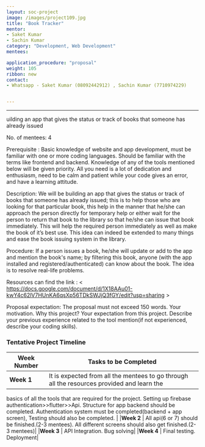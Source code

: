 ```yaml
---
layout: soc-project
image: /images/project109.jpg
title: "Book Tracker"
mentor: 
- Saket Kumar
- Sachin Kumar
category: "Development, Web Development"
mentees:

application_procedure: "proposal" 
weight: 105
ribbon: new
contact:
- Whatsapp - Saket Kumar (08092442912) , Sachin Kumar (7710974229)


---
```


---

uilding an app that gives the status or track of books that someone has already issued

<!--break-->

No. of mentees: 4

Prerequisite :
Basic knowledge of website and app development, must be familiar with one or more coding languages. Should be familiar with the terms like frontend and backend. Knowledge of any of the tools mentioned below will be given priority. All you need is a lot of dedication and enthusiasm, need to be calm and patient while your code gives an error, and have a learning attitude.

Description:
We will be building an app that gives the status or track of books that someone has already issued; this is to help those who are looking for that particular book, this help in the manner that he/she can approach the person directly for temporary help or either wait for the person to return that book to the library so that he/she can issue that book immediately. This will help the required person immediately as well as make the book of it’s best use. This idea can indeed be extended to many things and ease the book issuing system in the library. 

Procedure:
If a person issues a book, he/she will update or add to the app and mention the book's name; by filtering this book, anyone (with the app installed and registered/authenticated) can know about the book. The idea is to resolve real-life problems. 

Resources can find the link : < https://docs.google.com/document/d/1X18AAu01-kwY4c62lV7HUnKA6qsXp56TDkSWJjQ3fGY/edit?usp=sharing >

Proposal expectation:
The proposal must not exceed 150 words.
Your motivation. Why this project? Your expectation from this project.
Describe your previous experience related to the tool mention(if not experienced, describe your coding skills).

<!--break-->

<!--break-->
### Tentative Project Timeline

|Week Number  | Tasks to be Completed|
|--- | --- | 
|**Week 1** | It is expected from all the mentees to go through all the resources provided and learn the 
  basics of all the tools that are required for the project. Setting up firebase authentication>>flutter>>Api. Structure for app backend should be completed. Authentication system must be completed(backend + app screen), Testing should also be 
 completed. |
|**Week 2** | All api(6 or 7) should be finished.(2-3 mentees). All different screens should also get finished.(2-3 mentees)|
|**Week 3** | API Integration. Bug solving|
|**Week 4** | Final testing. Deployment|


<!--break-->
